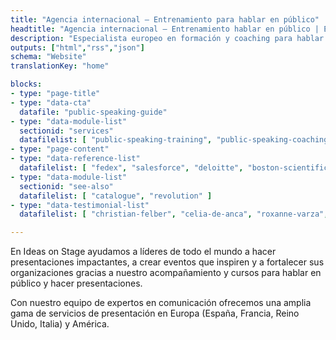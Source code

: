 ```yaml
---
title: "Agencia internacional – Entrenamiento para hablar en público"
headtitle: "Agencia internacional – Entrenamiento hablar en público | España"
description: "Especialista europeo en formación y coaching para hablar en público y oratoria, y preparación de presentaciones efectivas e impactantes"
outputs: ["html","rss","json"]
schema: "Website"
translationKey: "home"

blocks:
- type: "page-title"
- type: "data-cta"
  datafile: "public-speaking-guide"
- type: "data-module-list"
  sectionid: "services"
  datafilelist: [ "public-speaking-training", "public-speaking-coaching", "presentation-creation" ]
- type: "page-content"
- type: "data-reference-list"
  datafilelist: [ "fedex", "salesforce", "deloitte", "boston-scientific", "google", "disney", "wbg", "ashoka", "lacoste", "business-france", "safran", "colombus-consulting", "edf", "loreal", "pierre-fabre", "insead", "em-lyon", "biogen"  ]
- type: "data-module-list"
  sectionid: "see-also"
  datafilelist: [ "catalogue", "revolution" ]
- type: "data-testimonial-list"
  datafilelist: [ "christian-felber", "celia-de-anca", "roxanne-varza", "cesar-harada", "nicolas-beau" ]

---
```

En Ideas on Stage ayudamos a líderes de todo el mundo a hacer presentaciones impactantes, a crear eventos que inspiren y a fortalecer sus organizaciones gracias a nuestro acompañamiento y cursos para hablar en público y hacer presentaciones.

Con nuestro equipo de expertos en comunicación ofrecemos una amplia gama de servicios de presentación en Europa (España, Francia, Reino Unido, Italia) y América.